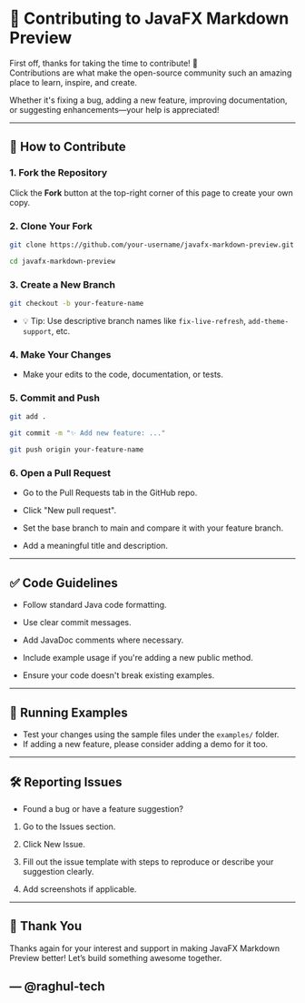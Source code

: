 # 🙌 Contributing to JavaFX Markdown Preview

First off, thanks for taking the time to contribute! 🎉  
Contributions are what make the open-source community such an amazing place to learn, inspire, and create.

Whether it's fixing a bug, adding a new feature, improving documentation, or suggesting enhancements—your help is appreciated!

---

## 🚀 How to Contribute

### 1. Fork the Repository

Click the **Fork** button at the top-right corner of this page to create your own copy.

### 2. Clone Your Fork

```bash
git clone https://github.com/your-username/javafx-markdown-preview.git

cd javafx-markdown-preview
```

### 3. Create a New Branch
```bash
git checkout -b your-feature-name
```
- 💡 Tip: Use descriptive branch names like `fix-live-refresh`, `add-theme-support`, etc.

### 4. Make Your Changes
- Make your edits to the code, documentation, or tests.

### 5. Commit and Push
```bash
git add .

git commit -m "✨ Add new feature: ..."

git push origin your-feature-name
```

### 6. Open a Pull Request

- Go to the Pull Requests tab in the GitHub repo.

- Click "New pull request".

- Set the base branch to main and compare it with your feature branch.

- Add a meaningful title and description.

---

## ✅ Code Guidelines
- Follow standard Java code formatting.

- Use clear commit messages.

- Add JavaDoc comments where necessary.

- Include example usage if you're adding a new public method.

- Ensure your code doesn't break existing examples.

---

## 🧪 Running Examples
- Test your changes using the sample files under the `examples/` folder.
- If adding a new feature, please consider adding a demo for it too.

---

## 🛠️ Reporting Issues
- Found a bug or have a feature suggestion?

1. Go to the Issues section.

2. Click New Issue.

3. Fill out the issue template with steps to reproduce or describe your suggestion clearly.

4. Add screenshots if applicable.

---

## 🙏 Thank You
Thanks again for your interest and support in making JavaFX Markdown Preview better!
Let’s build something awesome together.

— @raghul-tech
---

